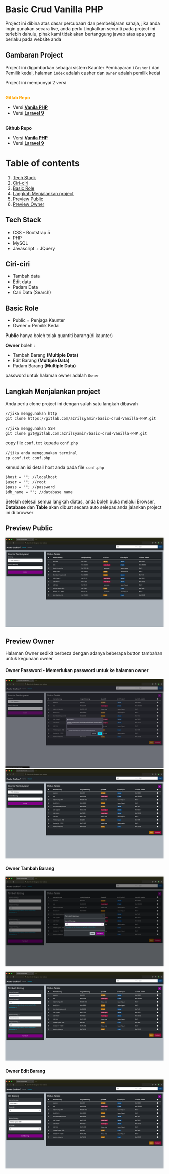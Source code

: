 
# Basic Crud Vanilla PHP 
Project ini dibina atas dasar percubaan dan pembelajaran sahaja, 
jika anda ingin gunakan secara live, anda perlu tingkatkan securiti pada project ini terlebih dahulu, 
pihak kami tidak akan bertanggung jawab atas apa yang berlaku pada website anda 

## Gambaran Project
Project ini digambarkan sebagai sistem Kaunter Pembayaran `(Casher)` dan Pemilik kedai, halaman `index` adalah casher dan `Owner` adalah pemilik kedai

 Project ini mempunyai 2 versi

 <br>
 <b style="color:orange">Gitlab Repo</b>

 - Versi <a href="https://gitlab.com/AzrilSyamin/Basic-Crud-Vanilla-PHP"><b>Vanila PHP</b></a>
 - Versi <a href="https://gitlab.com/AzrilSyamin/basic-crud-laravel-9"><b>Laravel 9</b></a>
  
 <br>
 <b>Github Repo</b>

 - Versi <a href="https://github.com/AzrilSyamin/Basic-Crud-Vanilla-PHP"><b>Vanila PHP</b></a>
 - Versi <a href="https://github.com/AzrilSyamin/basic-crud-laravel-9"><b>Laravel 9</b></a>


# Table of contents  
1. [Tech Stack](#tech-stack)  
2. [Ciri-ciri ](#ciri-ciri)  
3. [Basic Role](#basic-role)  
4. [Langkah Menjalankan project](#langkah-menjalankan-project)
5. [Preview Public](#preview-public)
6. [Preview Owner](#preview-owner)

 
## Tech Stack    
- CSS - Bootstrap 5 
- PHP
- MySQL
- Javascript + JQuery

## Ciri-ciri  
- Tambah data  
- Edit data  
- Padam Data
- Cari Data (Search)

## Basic Role
- Public = Penjaga Kaunter
- Owner = Pemilik Kedai

**Public** hanya boleh tolak quantiti barang(di kaunter)

**Owner** boleh :
- Tambah Barang **(Multiple Data)**
- Edit Barang **(Multiple Data)**
- Padam Barang **(Multiple Data)**

password untuk halaman owner adalah `Owner`

## Langkah Menjalankan project
Anda perlu clone project ini dengan salah satu langkah dibawah
```
//jika menggunakan http
git clone https://gitlab.com/azrilsyamin/basic-crud-Vanilla-PHP.git

//jika menggunakan SSH
git clone git@gitlab.com:azrilsyamin/basic-crud-Vanilla-PHP.git
```

copy file `conf.txt` kepada `conf.php`
```
//jika anda menggunakan terminal 
cp conf.txt conf.php
```
kemudian isi detail host anda pada file `conf.php`
```
$host = ""; //localhost
$user = ""; //root
$pass = ""; //password
$db_name = ""; //database name
```
Setelah selesai semua langkah diatas, 
anda boleh buka melalui Browser, 
**Database** dan **Table** akan dibuat secara auto selepas anda jalankan project ini di browser

## Preview Public 
![App Screenshot](public/asset/img/screenshoot/public.png)  

## Preview Owner
Halaman Owner sedikit berbeza dengan adanya beberapa button tambahan untuk kegunaan owner
#### Owner Password - Memerlukan password untuk ke halaman owner
![App Screenshot](public/asset/img/screenshoot/alert-password.png)  
![App Screenshot](public/asset/img/screenshoot/owner.png)  

#### Owner Tambah Barang
![App Screenshot](public/asset/img/screenshoot/tambah-data.png)  

![App Screenshot](public/asset/img/screenshoot/tambah-multiple.png)  

#### Owner Edit Barang
![App Screenshot](public/asset/img/screenshoot/edit-multiple.png) 



